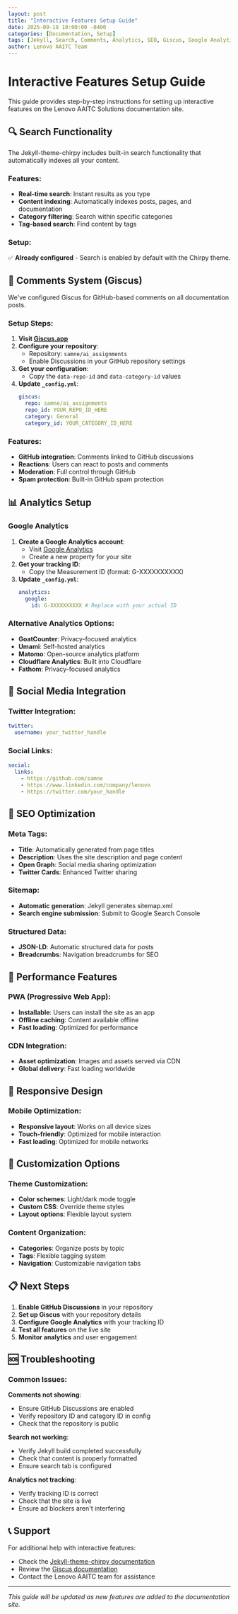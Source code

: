 ```yaml
---
layout: post
title: "Interactive Features Setup Guide"
date: 2025-09-18 10:00:00 -0400
categories: [Documentation, Setup]
tags: [Jekyll, Search, Comments, Analytics, SEO, Giscus, Google Analytics]
author: Lenovo AAITC Team
---
```


# Interactive Features Setup Guide

This guide provides step-by-step instructions for setting up interactive features on the Lenovo AAITC Solutions documentation site.

## 🔍 Search Functionality

The Jekyll-theme-chirpy includes built-in search functionality that automatically indexes all your content.

### Features:

- **Real-time search**: Instant results as you type
- **Content indexing**: Automatically indexes posts, pages, and documentation
- **Category filtering**: Search within specific categories
- **Tag-based search**: Find content by tags

### Setup:

✅ **Already configured** - Search is enabled by default with the Chirpy theme.

## 💬 Comments System (Giscus)

We've configured Giscus for GitHub-based comments on all documentation posts.

### Setup Steps:

1. **Visit [Giscus.app](https://giscus.app)**
2. **Configure your repository**:
   - Repository: `samne/ai_assignments`
   - Enable Discussions in your GitHub repository settings
3. **Get your configuration**:
   - Copy the `data-repo-id` and `data-category-id` values
4. **Update `_config.yml`**:
   ```yaml
   giscus:
     repo: samne/ai_assignments
     repo_id: YOUR_REPO_ID_HERE
     category: General
     category_id: YOUR_CATEGORY_ID_HERE
   ```

### Features:

- **GitHub integration**: Comments linked to GitHub discussions
- **Reactions**: Users can react to posts and comments
- **Moderation**: Full control through GitHub
- **Spam protection**: Built-in GitHub spam protection

## 📊 Analytics Setup

### Google Analytics

1. **Create a Google Analytics account**:
   - Visit [Google Analytics](https://analytics.google.com)
   - Create a new property for your site
2. **Get your tracking ID**:
   - Copy the Measurement ID (format: G-XXXXXXXXXX)
3. **Update `_config.yml`**:
   ```yaml
   analytics:
     google:
       id: G-XXXXXXXXXX # Replace with your actual ID
   ```

### Alternative Analytics Options:

- **GoatCounter**: Privacy-focused analytics
- **Umami**: Self-hosted analytics
- **Matomo**: Open-source analytics platform
- **Cloudflare Analytics**: Built into Cloudflare
- **Fathom**: Privacy-focused analytics

## 🔗 Social Media Integration

### Twitter Integration:

```yaml
twitter:
  username: your_twitter_handle
```

### Social Links:

```yaml
social:
  links:
    - https://github.com/samne
    - https://www.linkedin.com/company/lenovo
    - https://twitter.com/your_handle
```

## 🎯 SEO Optimization

### Meta Tags:

- **Title**: Automatically generated from page titles
- **Description**: Uses the site description and page content
- **Open Graph**: Social media sharing optimization
- **Twitter Cards**: Enhanced Twitter sharing

### Sitemap:

- **Automatic generation**: Jekyll generates sitemap.xml
- **Search engine submission**: Submit to Google Search Console

### Structured Data:

- **JSON-LD**: Automatic structured data for posts
- **Breadcrumbs**: Navigation breadcrumbs for SEO

## 🚀 Performance Features

### PWA (Progressive Web App):

- **Installable**: Users can install the site as an app
- **Offline caching**: Content available offline
- **Fast loading**: Optimized for performance

### CDN Integration:

- **Asset optimization**: Images and assets served via CDN
- **Global delivery**: Fast loading worldwide

## 📱 Responsive Design

### Mobile Optimization:

- **Responsive layout**: Works on all device sizes
- **Touch-friendly**: Optimized for mobile interaction
- **Fast loading**: Optimized for mobile networks

## 🔧 Customization Options

### Theme Customization:

- **Color schemes**: Light/dark mode toggle
- **Custom CSS**: Override theme styles
- **Layout options**: Flexible layout system

### Content Organization:

- **Categories**: Organize posts by topic
- **Tags**: Flexible tagging system
- **Navigation**: Customizable navigation tabs

## 📋 Next Steps

1. **Enable GitHub Discussions** in your repository
2. **Set up Giscus** with your repository details
3. **Configure Google Analytics** with your tracking ID
4. **Test all features** on the live site
5. **Monitor analytics** and user engagement

## 🆘 Troubleshooting

### Common Issues:

**Comments not showing**:

- Ensure GitHub Discussions are enabled
- Verify repository ID and category ID in config
- Check that the repository is public

**Search not working**:

- Verify Jekyll build completed successfully
- Check that content is properly formatted
- Ensure search tab is configured

**Analytics not tracking**:

- Verify tracking ID is correct
- Check that the site is live
- Ensure ad blockers aren't interfering

## 📞 Support

For additional help with interactive features:

- Check the [Jekyll-theme-chirpy documentation](https://github.com/cotes2020/jekyll-theme-chirpy)
- Review the [Giscus documentation](https://giscus.app)
- Contact the Lenovo AAITC team for assistance

---

_This guide will be updated as new features are added to the documentation site._
